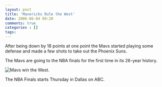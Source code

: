 ```yaml
---
layout: post
title: 'Mavericks Rule the West'
date: 2006-06-04 09:20
comments: true
categories : []
tags:
---
```

After being down by 18 points at one point the Mavs started playing some defense and made a few shots to take out the Phoenix Suns.

The Mavs are going to the NBA finals for the first time in its 26-year history.

<img src="/images/mavs_wc_champs.jpg" alt="Mavs win the West." />

The NBA Finals starts Thursday in Dallas on ABC.

